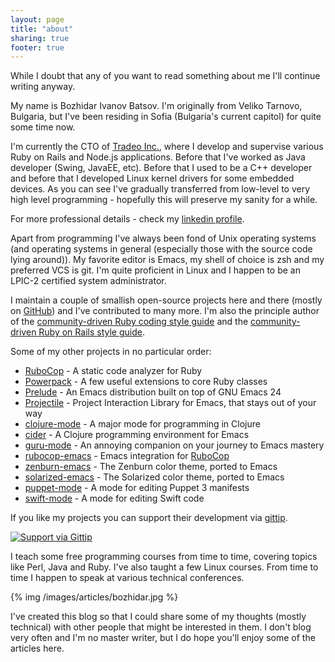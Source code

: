 ```yaml
---
layout: page
title: "about"
sharing: true
footer: true
---
```


While I doubt that any of you want to read something about me I'll
continue writing anyway.

My name is Bozhidar Ivanov Batsov. I'm originally from Veliko Tarnovo,
Bulgaria, but I've been residing in Sofia (Bulgaria's current capitol)
for quite some time now.

I'm currently the CTO of [Tradeo Inc.](http://tradeo.com), where I
develop and supervise various Ruby on Rails and Node.js applications. Before that
I've worked as Java developer (Swing, JavaEE, etc). Before that I used
to be a C++ developer and before that I developed Linux kernel drivers
for some embedded devices. As you can see I've gradually transferred
from low-level to very high level programming - hopefully this will
preserve my sanity for a while.

For more professional details - check my [linkedin profile](http://www.linkedin.com/in/bozhidarbatsov).

Apart from programming I've always been fond of Unix operating systems
(and operating systems in general (especially those with the source
code lying around)). My favorite editor is Emacs, my shell of choice
is zsh and my preferred VCS is git. I'm quite proficient in Linux and
I happen to be an LPIC-2 certified system administrator.

I maintain a couple of smallish open-source projects here and there
(mostly on [GitHub](https://github.com/bbatsov/ruby-style-guide)) and I've contributed to many more. I'm also the
principle author of the [community-driven Ruby coding style guide](https://github.com/bbatsov/ruby-style-guide)
and the
[community-driven Ruby on Rails style guide](https://github.com/bbatsov/rails-style-guide).

Some of my other projects in no particular order:

* [RuboCop](https://github.com/bbatsov/rubocop) - A static code analyzer for Ruby
* [Powerpack](https://github.com/bbatsov/powerpack) - A few useful extensions to core Ruby classes
* [Prelude](https://github.com/bbatsov/prelude) - An Emacs distribution built on top of GNU Emacs 24
* [Projectile](https://github.com/bbatsov/projectile) - Project Interaction Library for Emacs, that stays out of your way
* [clojure-mode](https://github.com/clojure-emacs/clojure-mode) - A major mode for programming in Clojure
* [cider](https://github.com/clojure-emacs/cider) - A Clojure programming environment for Emacs
* [guru-mode](https://github.com/bbatsov/guru-mode) - An annoying companion on your journey to Emacs mastery
* [rubocop-emacs](https://github.com/bbatsov/projectile) - Emacs integration for [RuboCop](https://github.com/bbatsov/rubocop)
* [zenburn-emacs](https://github.com/bbatsov/zenburn-emacs) - The Zenburn color theme, ported to Emacs
* [solarized-emacs](https://github.com/bbatsov/solarized-emacs) - The Solarized color theme, ported to Emacs
* [puppet-mode](https://github.com/lunaryorn/puppet-mode) - A mode for editing Puppet 3 manifests
* [swift-mode](https://github.com/chrisbarrett/swift-mode) - A mode for editing Swift code

If you like my projects you can support their development via [gittip](https://www.gittip.com/bbatsov).

[![Support via Gittip](https://rawgithub.com/twolfson/gittip-badge/0.2.0/dist/gittip.png)](https://www.gittip.com/bbatsov)

I teach some free programming courses from time to time, covering
topics like Perl, Java and Ruby. I've also taught a few Linux
courses. From time to time I happen to speak at various technical
conferences.

{% img /images/articles/bozhidar.jpg %}

I've created this blog so that I could share some of my thoughts
(mostly technical) with other people that might be interested in
them. I don't blog very often and I'm no master writer, but I do hope
you'll enjoy some of the articles here.
